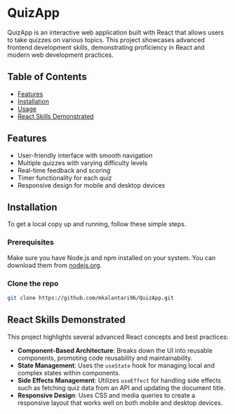 # QuizApp

QuizApp is an interactive web application built with React that allows users to take quizzes on various topics. This project showcases advanced frontend development skills, demonstrating proficiency in React and modern web development practices.

## Table of Contents

- [Features](#features)
- [Installation](#installation)
- [Usage](#usage)
- [React Skills Demonstrated](#react-skills-demonstrated)

## Features

- User-friendly interface with smooth navigation
- Multiple quizzes with varying difficulty levels
- Real-time feedback and scoring
- Timer functionality for each quiz
- Responsive design for mobile and desktop devices

## Installation

To get a local copy up and running, follow these simple steps.

### Prerequisites

Make sure you have Node.js and npm installed on your system. You can download them from [nodejs.org](https://nodejs.org/).

### Clone the repo

```bash
git clone https://github.com/mkalantari96/QuizApp.git
```

## React Skills Demonstrated

This project highlights several advanced React concepts and best practices:

- **Component-Based Architecture**: Breaks down the UI into reusable components, promoting code reusability and maintainability.
- **State Management**: Uses the `useState` hook for managing local and complex states within components.
- **Side Effects Management**: Utilizes `useEffect` for handling side effects such as fetching quiz data from an API and updating the document title.
- **Responsive Design**: Uses CSS and media queries to create a responsive layout that works well on both mobile and desktop devices.
